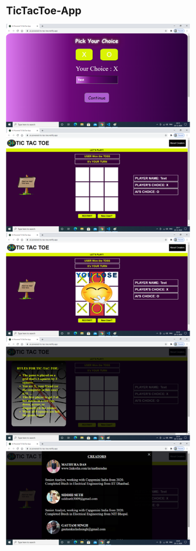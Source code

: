 # TicTacToe-App
![](images/SignUp.png)
![](images/Game.png)
![](images/GameLose.png)
![](images/Rules.png)
![](images/creators.png)
